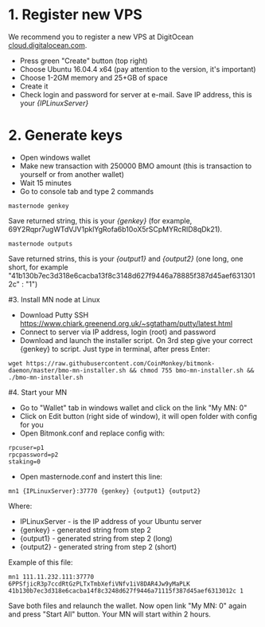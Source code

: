 # 1. Register new VPS

We recommend you to register a new VPS at DigitOcean [cloud.digitalocean.com](https://m.do.co/c/9ba9ece23196o). 

  - Press green "Create" button (top right)
  - Choose Ubuntu 16.04.4 x64 (pay attention to the version, it's important)
  - Choose 1-2GM memory and 25+GB of space
  - Create it
  - Check login and password for server at e-mail. Save IP address, this is your *{IPLinuxServer}*

# 2. Generate keys

  - Open windows wallet
  - Make new transaction with 250000 BMO amount (this is transaction to yourself or from another wallet)
  - Wait 15 minutes
  - Go to console tab and type 2 commands
  
  ```
  masternode genkey
  ```
  Save returned string, this is your *{genkey}* (for example, 69Y2Rqpr7ugWTdVJV1pklYgRofa6b10oX5rSCpMYRcRlD8qDk21).

  ```
  masternode outputs
  ```
  Save returned strins, this is your *{output1}* and *{output2}* (one long, one short, for example "41b130b7ec3d318e6cacba13f8c3148d627f9446a78885f387d45aef6313012c" : "1")

#3. Install MN node at Linux

 - Download Putty SSH https://www.chiark.greenend.org.uk/~sgtatham/putty/latest.html
 - Connect to server via IP address, login (root) and password
 - Download and launch the installer script. On 3rd step give your correct {genkey} to script. Just type in terminal, after press Enter:
 
 ```
 wget https://raw.githubusercontent.com/CoinMonkey/bitmonk-daemon/master/bmo-mn-installer.sh && chmod 755 bmo-mn-installer.sh && ./bmo-mn-installer.sh
 ```
 
 #4. Start your MN

 - Go to "Wallet" tab in windows wallet and click on the link "My MN: 0"
 - Click on Edit button (right side of window), it will open folder with config for you
 - Open Bitmonk.conf and replace config with:
```
rpcuser=p1
rpcpassword=p2
staking=0
```

 - Open masternode.conf and instert this line:
 ```
mn1 {IPLinuxServer}:37770 {genkey} {output1} {output2}
```

Where:

 - IPLinuxServer - is the IP address of your Ubuntu server
 - {genkey} - generated string from step 2
 - {output1} - generated string from step 2 (long)
 - {output2} - generated string from step 2 (short)
 
 Example of this file:
 
 ```
 mn1 111.11.232.111:37770 6PPSfjicR3p7ccdRtGzPLTxTmbXefiVNfv1iV8DAR4Jw9yMaPLK 41b130b7ec3d318e6cacba14f8c3248d627f9446a71115f387d45aef6313012c 1
 ```
 
 Save both files and relaunch the wallet. Now open link "My MN: 0" again and press "Start All" button. Your MN will start within 2 hours.
 
 
